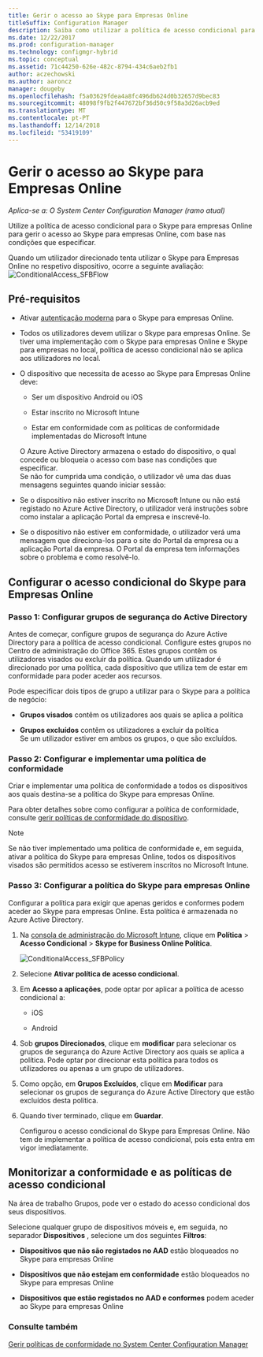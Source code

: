 ```yaml
---
title: Gerir o acesso ao Skype para Empresas Online
titleSuffix: Configuration Manager
description: Saiba como utilizar a política de acesso condicional para gerir o acesso ao Skype para empresas Online.
ms.date: 12/22/2017
ms.prod: configuration-manager
ms.technology: configmgr-hybrid
ms.topic: conceptual
ms.assetid: 71c44250-626e-482c-8794-434c6aeb2fb1
author: aczechowski
ms.author: aaroncz
manager: dougeby
ms.openlocfilehash: f5a03629fdea4a8fc496db624d0b32657d9bec83
ms.sourcegitcommit: 48098f9fb2f447672bf36d50c9f58a3d26acb9ed
ms.translationtype: MT
ms.contentlocale: pt-PT
ms.lasthandoff: 12/14/2018
ms.locfileid: "53419109"
---
```

# <a name="manage-skype-for-business-online-access"></a>Gerir o acesso ao Skype para Empresas Online

*Aplica-se a: O System Center Configuration Manager (ramo atual)*


Utilize a política de acesso condicional para o Skype para empresas Online para gerir o acesso ao Skype para empresas Online, com base nas condições que especificar.  


 Quando um utilizador direcionado tenta utilizar o Skype para Empresas Online no respetivo dispositivo, ocorre a seguinte avaliação:![ConditionalAccess&#95;SFBFlow](media/ConditionalAccess_SFBFlow.png)  

## <a name="prerequisites"></a>Pré-requisitos  

- Ativar [autenticação moderna](https://aka.ms/SkypeModernAuth) para o Skype para empresas Online.   

- Todos os utilizadores devem utilizar o Skype para empresas Online. Se tiver uma implementação com o Skype para empresas Online e Skype para empresas no local, política de acesso condicional não se aplica aos utilizadores no local.  

- O dispositivo que necessita de acesso ao Skype para Empresas Online deve:  

  -   Ser um dispositivo Android ou iOS

  -   Estar inscrito no Microsoft Intune

  -   Estar em conformidade com as políticas de conformidade implementadas do Microsoft Intune

  O Azure Active Directory armazena o estado do dispositivo, o qual concede ou bloqueia o acesso com base nas condições que especificar.  
  Se não for cumprida uma condição, o utilizador vê uma das duas mensagens seguintes quando iniciar sessão:  

- Se o dispositivo não estiver inscrito no Microsoft Intune ou não está registado no Azure Active Directory, o utilizador verá instruções sobre como instalar a aplicação Portal da empresa e inscrevê-lo.  

- Se o dispositivo não estiver em conformidade, o utilizador verá uma mensagem que direciona-los para o site do Portal da empresa ou a aplicação Portal da empresa. O Portal da empresa tem informações sobre o problema e como resolvê-lo.  

## <a name="configure-conditional-access-for-skype-for-business-online"></a>Configurar o acesso condicional do Skype para Empresas Online  

### <a name="step-1-configure-active-directory-security-groups"></a>Passo 1: Configurar grupos de segurança do Active Directory  
 Antes de começar, configure grupos de segurança do Azure Active Directory para a política de acesso condicional. Configure estes grupos no Centro de administração do Office 365. Estes grupos contêm os utilizadores visados ou excluir da política. Quando um utilizador é direcionado por uma política, cada dispositivo que utiliza tem de estar em conformidade para poder aceder aos recursos.  

 Pode especificar dois tipos de grupo a utilizar para o Skype para a política de negócio:  

-   **Grupos visados** contêm os utilizadores aos quais se aplica a política  

-   **Grupos excluídos** contêm os utilizadores a excluir da política  
    Se um utilizador estiver em ambos os grupos, o que são excluídos.  

### <a name="step-2-configure-and-deploy-a-compliance-policy"></a>Passo 2: Configurar e implementar uma política de conformidade  
 Criar e implementar uma política de conformidade a todos os dispositivos aos quais destina-se a política do Skype para empresas Online.  

 Para obter detalhes sobre como configurar a política de conformidade, consulte [gerir políticas de conformidade do dispositivo](../../protect/deploy-use/device-compliance-policies.md).  

> [!NOTE]  
>  Se não tiver implementado uma política de conformidade e, em seguida, ativar a política do Skype para empresas Online, todos os dispositivos visados são permitidos acesso se estiverem inscritos no Microsoft Intune.  


### <a name="step-3-configure-the-skype-for-business-online-policy"></a>Passo 3: Configurar a política do Skype para empresas Online  
 Configurar a política para exigir que apenas geridos e conformes podem aceder ao Skype para empresas Online. Esta política é armazenada no Azure Active Directory.  

1. Na [consola de administração do Microsoft Intune](https://manage.microsoft.com), clique em **Política** > **Acesso Condicional** > **Skype for Business Online Política**.  

    ![ConditionalAccess&#95;SFBPolicy](media/ConditionalAccess_SFBPolicy.png)  

2. Selecione **Ativar política de acesso condicional**.  

3. Em **Acesso a aplicações**, pode optar por aplicar a política de acesso condicional a:  

   -   iOS  

   -   Android  

4. Sob **grupos Direcionados**, clique em **modificar** para selecionar os grupos de segurança do Azure Active Directory aos quais se aplica a política. Pode optar por direcionar esta política para todos os utilizadores ou apenas a um grupo de utilizadores.  

5. Como opção, em **Grupos Excluídos**, clique em **Modificar** para selecionar os grupos de segurança do Azure Active Directory que estão excluídos desta política.  

6. Quando tiver terminado, clique em **Guardar**.  

   Configurou o acesso condicional do Skype para Empresas Online. Não tem de implementar a política de acesso condicional, pois esta entra em vigor imediatamente.  

## <a name="monitor-the-compliance-and-conditional-access-policies"></a>Monitorizar a conformidade e as políticas de acesso condicional  
 Na área de trabalho Grupos, pode ver o estado do acesso condicional dos seus dispositivos.  

 Selecione qualquer grupo de dispositivos móveis e, em seguida, no separador **Dispositivos** , selecione um dos seguintes **Filtros**:  

-   **Dispositivos que não são registados no AAD** estão bloqueados no Skype para empresas Online

-   **Dispositivos que não estejam em conformidade** estão bloqueados no Skype para empresas Online  

-   **Dispositivos que estão registados no AAD e conformes** podem aceder ao Skype para empresas Online  

### <a name="see-also"></a>Consulte também  

 [Gerir políticas de conformidade no System Center Configuration Manager](../../protect/deploy-use/device-compliance-policies.md)
